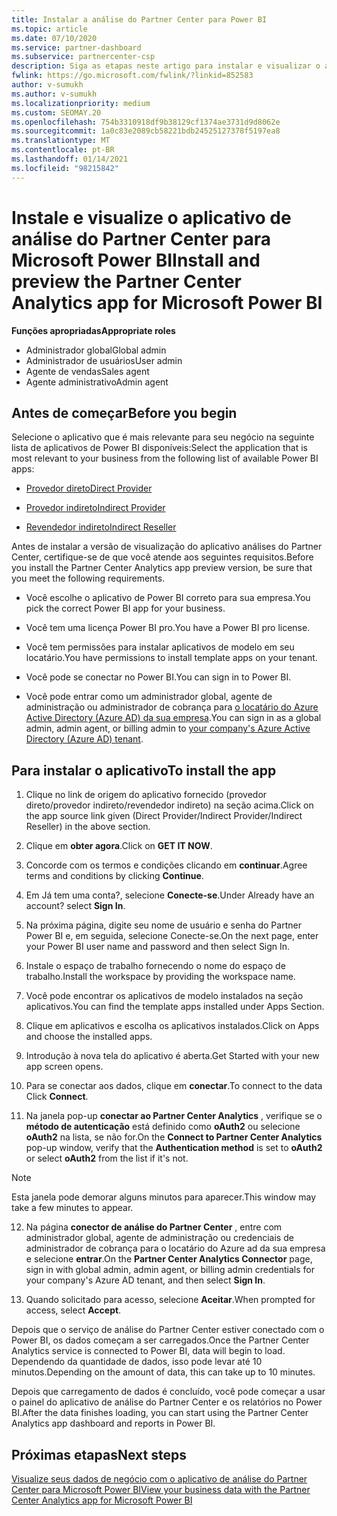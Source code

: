 ```yaml
---
title: Instalar a análise do Partner Center para Power BI
ms.topic: article
ms.date: 07/10/2020
ms.service: partner-dashboard
ms.subservice: partnercenter-csp
description: Siga as etapas neste artigo para instalar e visualizar o aplicativo de análise do Partner Center para Power BI (para parceiros diretos no CSP).
fwlink: https://go.microsoft.com/fwlink/?linkid=852583
author: v-sumukh
ms.author: v-sumukh
ms.localizationpriority: medium
ms.custom: SEOMAY.20
ms.openlocfilehash: 754b3310918df9b38129cf1374ae3731d9d8062e
ms.sourcegitcommit: 1a0c83e2089cb58221bdb24525127378f5197ea8
ms.translationtype: MT
ms.contentlocale: pt-BR
ms.lasthandoff: 01/14/2021
ms.locfileid: "98215842"
---
```

# <a name="install-and-preview-the-partner-center-analytics-app-for-microsoft-power-bi"></a><span data-ttu-id="1d662-103">Instale e visualize o aplicativo de análise do Partner Center para Microsoft Power BI</span><span class="sxs-lookup"><span data-stu-id="1d662-103">Install and preview the Partner Center Analytics app for Microsoft Power BI</span></span>


<span data-ttu-id="1d662-104">**Funções apropriadas**</span><span class="sxs-lookup"><span data-stu-id="1d662-104">**Appropriate roles**</span></span>
-   <span data-ttu-id="1d662-105">Administrador global</span><span class="sxs-lookup"><span data-stu-id="1d662-105">Global admin</span></span>
-   <span data-ttu-id="1d662-106">Administrador de usuários</span><span class="sxs-lookup"><span data-stu-id="1d662-106">User admin</span></span>
-   <span data-ttu-id="1d662-107">Agente de vendas</span><span class="sxs-lookup"><span data-stu-id="1d662-107">Sales agent</span></span>
-   <span data-ttu-id="1d662-108">Agente administrativo</span><span class="sxs-lookup"><span data-stu-id="1d662-108">Admin agent</span></span>

## <a name="before-you-begin"></a><span data-ttu-id="1d662-109">Antes de começar</span><span class="sxs-lookup"><span data-stu-id="1d662-109">Before you begin</span></span>

<span data-ttu-id="1d662-110">Selecione o aplicativo que é mais relevante para seu negócio na seguinte lista de aplicativos de Power BI disponíveis:</span><span class="sxs-lookup"><span data-stu-id="1d662-110">Select the application that is most relevant to your business from the following list of available Power BI apps:</span></span>
- [<span data-ttu-id="1d662-111">Provedor direto</span><span class="sxs-lookup"><span data-stu-id="1d662-111">Direct Provider</span></span>](https://appsource.microsoft.com/product/power-bi/partnercenteranalytics.direct_provider_partner_analytics)

- [<span data-ttu-id="1d662-112">Provedor indireto</span><span class="sxs-lookup"><span data-stu-id="1d662-112">Indirect Provider</span></span>](https://appsource.microsoft.com/product/power-bi/partnercenteranalytics.indirect_provider_partner_analytics)

- [<span data-ttu-id="1d662-113">Revendedor indireto</span><span class="sxs-lookup"><span data-stu-id="1d662-113">Indirect Reseller</span></span>](https://appsource.microsoft.com/product/power-bi/partnercenteranalytics.indirect_reseller_partner_analytics)

<span data-ttu-id="1d662-114">Antes de instalar a versão de visualização do aplicativo análises do Partner Center, certifique-se de que você atende aos seguintes requisitos.</span><span class="sxs-lookup"><span data-stu-id="1d662-114">Before you install the Partner Center Analytics app preview version, be sure that you meet the following requirements.</span></span>

- <span data-ttu-id="1d662-115">Você escolhe o aplicativo de Power BI correto para sua empresa.</span><span class="sxs-lookup"><span data-stu-id="1d662-115">You pick the correct Power BI app for your business.</span></span>

- <span data-ttu-id="1d662-116">Você tem uma licença Power BI pro.</span><span class="sxs-lookup"><span data-stu-id="1d662-116">You have a Power BI pro license.</span></span>

- <span data-ttu-id="1d662-117">Você tem permissões para instalar aplicativos de modelo em seu locatário.</span><span class="sxs-lookup"><span data-stu-id="1d662-117">You have permissions to install template apps on your tenant.</span></span>

- <span data-ttu-id="1d662-118">Você pode se conectar no Power BI.</span><span class="sxs-lookup"><span data-stu-id="1d662-118">You can sign in to Power BI.</span></span>

- <span data-ttu-id="1d662-119">Você pode entrar como um administrador global, agente de administração ou administrador de cobrança para [o locatário do Azure Active Directory (Azure AD) da sua empresa](azure-active-directory-tenants-and-partner-center.md).</span><span class="sxs-lookup"><span data-stu-id="1d662-119">You can sign in as a global admin, admin agent, or billing admin to [your company's Azure Active Directory (Azure AD) tenant](azure-active-directory-tenants-and-partner-center.md).</span></span>

## <a name="to-install-the-app"></a><span data-ttu-id="1d662-120">Para instalar o aplicativo</span><span class="sxs-lookup"><span data-stu-id="1d662-120">To install the app</span></span>

1. <span data-ttu-id="1d662-121">Clique no link de origem do aplicativo fornecido (provedor direto/provedor indireto/revendedor indireto) na seção acima.</span><span class="sxs-lookup"><span data-stu-id="1d662-121">Click on the app source link given (Direct Provider/Indirect Provider/Indirect Reseller) in the above section.</span></span>

2. <span data-ttu-id="1d662-122">Clique em **obter agora**.</span><span class="sxs-lookup"><span data-stu-id="1d662-122">Click on **GET IT NOW**.</span></span> 

3. <span data-ttu-id="1d662-123">Concorde com os termos e condições clicando em **continuar**.</span><span class="sxs-lookup"><span data-stu-id="1d662-123">Agree terms and conditions by clicking **Continue**.</span></span>

4. <span data-ttu-id="1d662-124">Em Já tem uma conta?, selecione **Conecte-se**.</span><span class="sxs-lookup"><span data-stu-id="1d662-124">Under Already have an account? select **Sign In**.</span></span>

5. <span data-ttu-id="1d662-125">Na próxima página, digite seu nome de usuário e senha do Partner Power BI e, em seguida, selecione Conecte-se.</span><span class="sxs-lookup"><span data-stu-id="1d662-125">On the next page, enter your Power BI user name and password and then select Sign In.</span></span>

6. <span data-ttu-id="1d662-126">Instale o espaço de trabalho fornecendo o nome do espaço de trabalho.</span><span class="sxs-lookup"><span data-stu-id="1d662-126">Install the workspace by providing the workspace name.</span></span>

7. <span data-ttu-id="1d662-127">Você pode encontrar os aplicativos de modelo instalados na seção aplicativos.</span><span class="sxs-lookup"><span data-stu-id="1d662-127">You can find the template apps installed under Apps Section.</span></span>

8. <span data-ttu-id="1d662-128">Clique em aplicativos e escolha os aplicativos instalados.</span><span class="sxs-lookup"><span data-stu-id="1d662-128">Click on Apps and choose the installed apps.</span></span>

9. <span data-ttu-id="1d662-129">Introdução à nova tela do aplicativo é aberta.</span><span class="sxs-lookup"><span data-stu-id="1d662-129">Get Started with your new app screen opens.</span></span>

10. <span data-ttu-id="1d662-130">Para se conectar aos dados, clique em **conectar**.</span><span class="sxs-lookup"><span data-stu-id="1d662-130">To connect to the data Click **Connect**.</span></span>

11. <span data-ttu-id="1d662-131">Na janela pop-up **conectar ao Partner Center Analytics** , verifique se o **método de autenticação** está definido como **oAuth2** ou selecione **oAuth2** na lista, se não for.</span><span class="sxs-lookup"><span data-stu-id="1d662-131">On the **Connect to Partner Center Analytics** pop-up window, verify that the **Authentication method** is set to **oAuth2** or select **oAuth2** from the list if it's not.</span></span> 

> [!NOTE]  
>  <span data-ttu-id="1d662-132">Esta janela pode demorar alguns minutos para aparecer.</span><span class="sxs-lookup"><span data-stu-id="1d662-132">This window may take a few minutes to appear.</span></span>

12. <span data-ttu-id="1d662-133">Na página **conector de análise do Partner Center** , entre com administrador global, agente de administração ou credenciais de administrador de cobrança para o locatário do Azure ad da sua empresa e selecione **entrar**.</span><span class="sxs-lookup"><span data-stu-id="1d662-133">On the **Partner Center Analytics Connector** page, sign in with global admin, admin agent, or billing admin credentials for your company's Azure AD tenant, and then select **Sign In**.</span></span>
 
13. <span data-ttu-id="1d662-134">Quando solicitado para acesso, selecione **Aceitar**.</span><span class="sxs-lookup"><span data-stu-id="1d662-134">When prompted for access, select **Accept**.</span></span> 

<span data-ttu-id="1d662-135">Depois que o serviço de análise do Partner Center estiver conectado com o Power BI, os dados começam a ser carregados.</span><span class="sxs-lookup"><span data-stu-id="1d662-135">Once the Partner Center Analytics service is connected to Power BI, data will begin to load.</span></span> <span data-ttu-id="1d662-136">Dependendo da quantidade de dados, isso pode levar até 10 minutos.</span><span class="sxs-lookup"><span data-stu-id="1d662-136">Depending on the amount of data, this can take up to 10 minutes.</span></span> 

<span data-ttu-id="1d662-137">Depois que carregamento de dados é concluído, você pode começar a usar o painel do aplicativo de análise do Partner Center e os relatórios no Power BI.</span><span class="sxs-lookup"><span data-stu-id="1d662-137">After the data finishes loading, you can start using the Partner Center Analytics app dashboard and reports in Power BI.</span></span>

## <a name="next-steps"></a><span data-ttu-id="1d662-138">Próximas etapas</span><span class="sxs-lookup"><span data-stu-id="1d662-138">Next steps</span></span>

[<span data-ttu-id="1d662-139">Visualize seus dados de negócio com o aplicativo de análise do Partner Center para Microsoft Power BI</span><span class="sxs-lookup"><span data-stu-id="1d662-139">View your business data with the Partner Center Analytics app for Microsoft Power BI</span></span>](power-bi-app-for-direct-partners-use.md)
